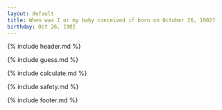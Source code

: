 ```yaml
---
layout: default
title: When was I or my baby conceived if born on October 26, 1902?
birthday: Oct 26, 1902
---
```


{% include header.md %}

{% include guess.md %}

{% include calculate.md %}

{% include safety.md %}

{% include footer.md %}



